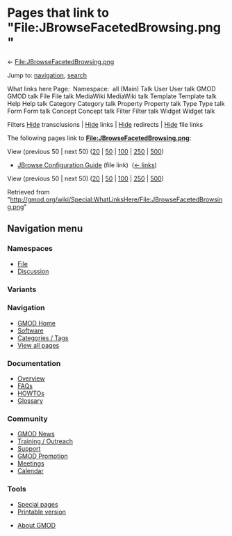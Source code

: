 <div id="mw-page-base" class="noprint">

</div>

<div id="mw-head-base" class="noprint">

</div>

<div id="content" class="mw-body" role="main">

<span id="top"></span>

<div id="mw-js-message" style="display:none;">

</div>



# <span dir="auto">Pages that link to "File:JBrowseFacetedBrowsing.png"</span>

<div id="bodyContent">

<div id="contentSub">

←
[File:JBrowseFacetedBrowsing.png](/wiki/File:JBrowseFacetedBrowsing.png "File:JBrowseFacetedBrowsing.png")

</div>

<div id="jump-to-nav" class="mw-jump">

Jump to: [navigation](#mw-navigation), [search](#p-search)

</div>

<div id="mw-content-text">

What links here Page:  Namespace:  all (Main) Talk User User talk GMOD
GMOD talk File File talk MediaWiki MediaWiki talk Template Template talk
Help Help talk Category Category talk Property Property talk Type Type
talk Form Form talk Concept Concept talk Filter Filter talk Widget
Widget talk

Filters
[Hide](/mediawiki/index.php?title=Special:WhatLinksHere/File:JBrowseFacetedBrowsing.png&hidetrans=1 "Special:WhatLinksHere/File:JBrowseFacetedBrowsing.png")
transclusions \|
[Hide](/mediawiki/index.php?title=Special:WhatLinksHere/File:JBrowseFacetedBrowsing.png&hidelinks=1 "Special:WhatLinksHere/File:JBrowseFacetedBrowsing.png")
links \|
[Hide](/mediawiki/index.php?title=Special:WhatLinksHere/File:JBrowseFacetedBrowsing.png&hideredirs=1 "Special:WhatLinksHere/File:JBrowseFacetedBrowsing.png")
redirects \|
[Hide](/mediawiki/index.php?title=Special:WhatLinksHere/File:JBrowseFacetedBrowsing.png&hideimages=1 "Special:WhatLinksHere/File:JBrowseFacetedBrowsing.png")
file links

The following pages link to
**[File:JBrowseFacetedBrowsing.png](/wiki/File:JBrowseFacetedBrowsing.png "File:JBrowseFacetedBrowsing.png")**:

View (previous 50 \| next 50)
([20](/mediawiki/index.php?title=Special:WhatLinksHere/File:JBrowseFacetedBrowsing.png&limit=20 "Special:WhatLinksHere/File:JBrowseFacetedBrowsing.png")
\|
[50](/mediawiki/index.php?title=Special:WhatLinksHere/File:JBrowseFacetedBrowsing.png&limit=50 "Special:WhatLinksHere/File:JBrowseFacetedBrowsing.png")
\|
[100](/mediawiki/index.php?title=Special:WhatLinksHere/File:JBrowseFacetedBrowsing.png&limit=100 "Special:WhatLinksHere/File:JBrowseFacetedBrowsing.png")
\|
[250](/mediawiki/index.php?title=Special:WhatLinksHere/File:JBrowseFacetedBrowsing.png&limit=250 "Special:WhatLinksHere/File:JBrowseFacetedBrowsing.png")
\|
[500](/mediawiki/index.php?title=Special:WhatLinksHere/File:JBrowseFacetedBrowsing.png&limit=500 "Special:WhatLinksHere/File:JBrowseFacetedBrowsing.png"))

- [JBrowse Configuration
  Guide](/wiki/JBrowse_Configuration_Guide "JBrowse Configuration Guide")
  (file link) ‎ <span class="mw-whatlinkshere-tools">([←
  links](/mediawiki/index.php?title=Special:WhatLinksHere&target=JBrowse+Configuration+Guide "Special:WhatLinksHere"))</span>

View (previous 50 \| next 50)
([20](/mediawiki/index.php?title=Special:WhatLinksHere/File:JBrowseFacetedBrowsing.png&limit=20 "Special:WhatLinksHere/File:JBrowseFacetedBrowsing.png")
\|
[50](/mediawiki/index.php?title=Special:WhatLinksHere/File:JBrowseFacetedBrowsing.png&limit=50 "Special:WhatLinksHere/File:JBrowseFacetedBrowsing.png")
\|
[100](/mediawiki/index.php?title=Special:WhatLinksHere/File:JBrowseFacetedBrowsing.png&limit=100 "Special:WhatLinksHere/File:JBrowseFacetedBrowsing.png")
\|
[250](/mediawiki/index.php?title=Special:WhatLinksHere/File:JBrowseFacetedBrowsing.png&limit=250 "Special:WhatLinksHere/File:JBrowseFacetedBrowsing.png")
\|
[500](/mediawiki/index.php?title=Special:WhatLinksHere/File:JBrowseFacetedBrowsing.png&limit=500 "Special:WhatLinksHere/File:JBrowseFacetedBrowsing.png"))

</div>

<div class="printfooter">

Retrieved from
"<http://gmod.org/wiki/Special:WhatLinksHere/File:JBrowseFacetedBrowsing.png>"

</div>

<div id="catlinks" class="catlinks catlinks-allhidden">

</div>

<div class="visualClear">

</div>

</div>

</div>

<div id="mw-navigation">

## Navigation menu

<div id="mw-head">



<div id="left-navigation">

<div id="p-namespaces" class="vectorTabs" role="navigation"
aria-labelledby="p-namespaces-label">

### Namespaces

- <span id="ca-nstab-image"><a href="/wiki/File:JBrowseFacetedBrowsing.png" accesskey="c"
  title="View the file page [c]">File</a></span>
- <span id="ca-talk"><a
  href="/mediawiki/index.php?title=File_talk:JBrowseFacetedBrowsing.png&amp;action=edit&amp;redlink=1"
  accesskey="t"
  title="Discussion about the content page [t]">Discussion</a></span>

</div>

<div id="p-variants" class="vectorMenu emptyPortlet" role="navigation"
aria-labelledby="p-variants-label">

### 

### Variants[](#)

<div class="menu">

</div>

</div>

</div>





</div>

</div>

</div>

<div id="mw-panel">

<div id="p-logo" role="banner">

<a href="/wiki/Main_Page"
style="background-image: url(http://gmod.org/images/GMOD-cogs.png);"
title="Visit the main page"></a>

</div>

<div id="p-Navigation" class="portal" role="navigation"
aria-labelledby="p-Navigation-label">

### Navigation

<div class="body">

- <span id="n-GMOD-Home">[GMOD Home](/wiki/Main_Page)</span>
- <span id="n-Software">[Software](/wiki/GMOD_Components)</span>
- <span id="n-Categories-.2F-Tags">[Categories /
  Tags](/wiki/Categories)</span>
- <span id="n-View-all-pages">[View all
  pages](/wiki/Special:AllPages)</span>

</div>

</div>

<div id="p-Documentation" class="portal" role="navigation"
aria-labelledby="p-Documentation-label">

### Documentation

<div class="body">

- <span id="n-Overview">[Overview](/wiki/Overview)</span>
- <span id="n-FAQs">[FAQs](/wiki/Category:FAQ)</span>
- <span id="n-HOWTOs">[HOWTOs](/wiki/Category:HOWTO)</span>
- <span id="n-Glossary">[Glossary](/wiki/Glossary)</span>

</div>

</div>

<div id="p-Community" class="portal" role="navigation"
aria-labelledby="p-Community-label">

### Community

<div class="body">

- <span id="n-GMOD-News">[GMOD News](/wiki/GMOD_News)</span>
- <span id="n-Training-.2F-Outreach">[Training /
  Outreach](/wiki/Training_and_Outreach)</span>
- <span id="n-Support">[Support](/wiki/Support)</span>
- <span id="n-GMOD-Promotion">[GMOD
  Promotion](/wiki/GMOD_Promotion)</span>
- <span id="n-Meetings">[Meetings](/wiki/Meetings)</span>
- <span id="n-Calendar">[Calendar](/wiki/Calendar)</span>

</div>

</div>

<div id="p-tb" class="portal" role="navigation"
aria-labelledby="p-tb-label">

### Tools

<div class="body">

- <span id="t-specialpages"><a href="/wiki/Special:SpecialPages" accesskey="q"
  title="A list of all special pages [q]">Special pages</a></span>
- <span id="t-print"><a
  href="/mediawiki/index.php?title=Special:WhatLinksHere/File:JBrowseFacetedBrowsing.png&amp;printable=yes"
  rel="alternate" accesskey="p"
  title="Printable version of this page [p]">Printable version</a></span>

</div>

</div>

</div>

</div>

<div id="footer" role="contentinfo">

- <span id="footer-places-about">[About
  GMOD](/wiki/GMOD:About "GMOD:About")</span>

<!-- -->






</div>
